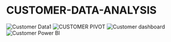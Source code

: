 # CUSTOMER-DATA-ANALYSIS

![Customer Data1](https://github.com/user-attachments/assets/d2e1dd60-3171-4c4c-bd1f-6336ef58cf63)
![CUSTOMER PIVOT](https://github.com/user-attachments/assets/bdf91633-9976-42d1-9300-638c2ac5e472)
![Customer dashboard](https://github.com/user-attachments/assets/10945264-5b7e-43b8-8f8a-002b7b8babd1)
![Customer Power BI](https://github.com/user-attachments/assets/d6c8ad55-32c7-4b6a-a413-4aa3e5f7a3bd)
